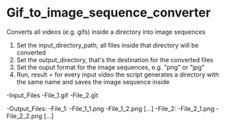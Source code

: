 # Gif_to_image_sequence_converter
Converts all videos (e.g. gifs) inside a directory into image sequences

1. Set the input_directory_path, all files inside that directory will be converted
2. Set the output_directory, that's the destination for the converted files
3. Set the ouput format for the image sequences, e.g. "png" or "jpg"
4. Run, result = for every input video the script generates a directory with the same name and saves the image sequence inside

-Input_Files
  -File_1.gif
  -File_2.git
  
-Output_Files:
  -File_1:
    -File_1_1.png
    -File_1_2.png
    [...]
  -File_2:
    -File_2_1.png
    -File_2_2.png
    [...]
